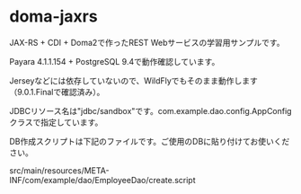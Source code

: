 # doma-jaxrs

JAX-RS + CDI + Doma2で作ったREST Webサービスの学習用サンプルです。

Payara 4.1.1.154 + PostgreSQL 9.4で動作確認しています。

Jerseyなどには依存していないので、WildFlyでもそのまま動作します（9.0.1.Finalで確認済み）。

JDBCリソース名は"jdbc/sandbox"です。com.example.dao.config.AppConfigクラスで指定しています。

DB作成スクリプトは下記のファイルです。ご使用のDBに貼り付けてお使いください。

src/main/resources/META-INF/com/example/dao/EmployeeDao/create.script